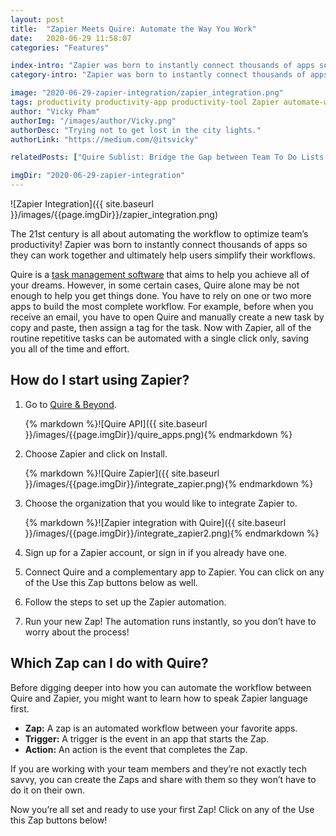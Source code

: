 ```yaml
---
layout: post
title:  "Zapier Meets Quire: Automate the Way You Work"
date:   2020-06-29 11:58:07
categories: "Features"

index-intro: "Zapier was born to instantly connect thousands of apps so they can work together and ultimately help users simplify their workflows. Integrate Zapier to your Quire projects to optimize the way you work."
category-intro: "Zapier was born to instantly connect thousands of apps so they can work together and ultimately help users simplify their workflows. Integrate Zapier to your Quire projects to optimize the way you work."

image: "2020-06-29-zapier-integration/zapier_integration.png"
tags: productivity productivity-app productivity-tool Zapier automate-workflow Zapier-integration increase-productivity remote-team to-do-list-app working-remotely remote-teams task-management task-management-software project-management-software productivity-tips to-do-list task-list
author: "Vicky Pham"
authorImg: "/images/author/Vicky.png"
authorDesc: "Trying not to get lost in the city lights."
authorLink: "https://medium.com/@itsvicky"

relatedPosts: ["Quire Sublist: Bridge the Gap between Team To Do Lists and Personal Productivity", "A Closer Look at Quire Redesigned My Tasks II", "Quire Peekaboo and GTD Methodology: A Miracle for Your Productivity Hack"]

imgDir: "2020-06-29-zapier-integration"
---
```


![Zapier Integration]({{ site.baseurl }}/images/{{page.imgDir}}/zapier_integration.png)

The 21st century is all about automating the workflow to optimize team’s productivity! Zapier was born to instantly connect thousands of apps so they can work together and ultimately help users simplify their workflows. 

Quire is a [task management software](https://quire.io/compare/best-task-management-software-for-creative-teams) that aims to help you achieve all of your dreams. However, in some certain cases, Quire alone may be not enough to help you get things done. You have to rely on one or two more apps to build the most complete workflow. For example, before when you receive an email, you have to open Quire and manually create a new task by copy and paste, then assign a tag for the task. Now with Zapier, all of the routine repetitive tasks can be automated with a single click only, saving you all of the time and effort. 

## How do I start using Zapier?

1. Go to [Quire & Beyond](https://quire.io/apps).
	<div style="max-width: 600px; max-height: 454px; margin: 0 auto;">
	{% markdown %}![Quire API]({{ site.baseurl }}/images/{{page.imgDir}}/quire_apps.png){% endmarkdown %}
	</div>

1.  Choose Zapier and click on Install.
	<div style="max-width: 600px; max-height: 454px; margin: 0 auto;">
	{% markdown %}![Quire Zapier]({{ site.baseurl }}/images/{{page.imgDir}}/integrate_zapier.png){% endmarkdown %}
	</div>

1. Choose the organization that you would like to integrate Zapier to.
	<div style="max-width: 600px; max-height: 454px; margin: 0 auto;">
	{% markdown %}![Zapier integration with Quire]({{ site.baseurl }}/images/{{page.imgDir}}/integrate_zapier2.png){% endmarkdown %}
	</div>

1. Sign up for a Zapier account, or sign in if you already have one.

1. Connect Quire and a complementary app to Zapier. You can click on any of the Use this Zap buttons below as well.

1. Follow the steps to set up the Zapier automation.

1. Run your new Zap! The automation runs instantly, so you don’t have to worry about the process!

## Which Zap can I do with Quire?

Before digging deeper into how you can automate the workflow between Quire and Zapier, you might want to learn how to speak Zapier language first. 

* **Zap:** A zap is an automated workflow between your favorite apps. 
* **Trigger:** A trigger is the event in an app that starts the Zap. 
* **Action:** An action is the event that completes the Zap. 

If you are working with your team members and they’re not exactly tech savvy, you can create the Zaps and share with them so they won’t have to do it on their own. 

Now you’re all set and ready to use your first Zap! Click on any of the Use this Zap buttons below! 

<script type="text/javascript" src="https://zapier.com/apps/embed/widget.js?guided_zaps=207182,207271,207303,207308,207313,207322,207335,207337,207340,207345"></script>


[jekyll]:      http://jekyllrb.com
[jekyll-gh]:   https://github.com/jekyll/jekyll
[jekyll-help]: https://github.com/jekyll/jekyll-help